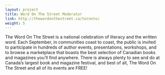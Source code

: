```yaml
---
layout: project
title: Word On The Street Moderator
link: http://thewordonthestreet.ca/toronto/
weight: 5
---
```

The Word On The Street is a national celebration of literacy and the written word. Each September, in communities coast to coast, the public is invited to participate in hundreds of author events, presentations, workshops, and to browse a marketplace that boasts the best selection of Canadian books and magazines you’ll find anywhere. There is always plenty to see and do at Canada’s largest book and magazine festival, and best of all, The Word On The Street and all of its events are FREE! 
